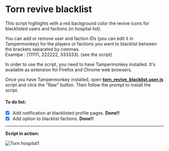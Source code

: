 # Torn revive blacklist

This script highlights with a red background color the revive icons for blacklisted users and factions (in hospital list).

You can add or remove user and faction IDs (you can edit it in Tampermonkey) for the players or factions you want to blacklist between the brackets separated by commas. <br> Examlpe : [111111, 222222, 333333]. (see the script)

In order to use the script, you need to have Tampermonkey installed. It's available as extension for Firefox and Chrome web browsers.

Once you have Tampermonkey installed, open <b>[torn_revive_blacklist.user.js](https://github.com/nikospag/Torn_revive_blacklist/blob/main/torn_revive_blacklist.user.js)</b> script and click the "Raw" button. Then follow the prompt to install the script.

#### To do list:
- [x] Add notification at blacklisted profile pages. **Done!!**
- [x] Add option to blacklist factions. **Done!!**
-----------------------------
**Script in action:**

![Torn hospital1](https://user-images.githubusercontent.com/25113052/142399201-a3516895-0260-4937-9c9a-73daf64800ca.png)
